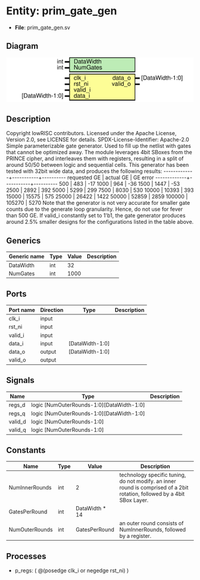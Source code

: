 # Entity: prim_gate_gen

- **File**: prim_gate_gen.sv
## Diagram

![Diagram](prim_gate_gen.svg "Diagram")
## Description

Copyright lowRISC contributors.
 Licensed under the Apache License, Version 2.0, see LICENSE for details.
 SPDX-License-Identifier: Apache-2.0
 Simple parameterizable gate generator. Used to fill up the netlist with gates that cannot be
 optimized away.
 The module leverages 4bit SBoxes from the PRINCE cipher, and interleaves them with registers,
 resulting in a split of around 50/50 between logic and sequential cells.
 This generator has been tested with 32bit wide data, and produces the following results:
 -------------+-----------+----------
 requested GE | actual GE | GE error
 -------------+-----------+----------
 500          |  483      |  -17
 1000         |  964      |  -36
 1500         |  1447     |  -53
 2500         |  2892     |  392
 5000         |  5299     |  299
 7500         |  8030     |  530
 10000        |  10393    |  393
 15000        |  15575    |  575
 25000        |  26422    |  1422
 50000        |  52859    |  2859
 100000       |  105270   |  5270
 Note that the generator is not very accurate for smaller gate counts due to the generate loop
 granularity. Hence, do not use for fever than 500 GE.
 If valid_i constantly set to 1'b1, the gate generator produces around 2.5% smaller designs for
 the configurations listed in the table above.
 
## Generics

| Generic name | Type | Value | Description |
| ------------ | ---- | ----- | ----------- |
| DataWidth    | int  | 32    |             |
| NumGates     | int  | 1000  |             |
## Ports

| Port name | Direction | Type            | Description |
| --------- | --------- | --------------- | ----------- |
| clk_i     | input     |                 |             |
| rst_ni    | input     |                 |             |
| valid_i   | input     |                 |             |
| data_i    | input     | [DataWidth-1:0] |             |
| data_o    | output    | [DataWidth-1:0] |             |
| valid_o   | output    |                 |             |
## Signals

| Name    | Type                                      | Description |
| ------- | ----------------------------------------- | ----------- |
| regs_d  | logic [NumOuterRounds-1:0][DataWidth-1:0] |             |
| regs_q  | logic [NumOuterRounds-1:0][DataWidth-1:0] |             |
| valid_d | logic [NumOuterRounds-1:0]                |             |
| valid_q | logic [NumOuterRounds-1:0]                |             |
## Constants

| Name           | Type | Value          | Description                                                                                                                |
| -------------- | ---- | -------------- | -------------------------------------------------------------------------------------------------------------------------- |
| NumInnerRounds | int  | 2              | technology specific tuning, do not modify. an inner round is comprised of a 2bit rotation, followed by a 4bit SBox Layer.  |
| GatesPerRound  | int  | DataWidth * 14 |                                                                                                                            |
| NumOuterRounds | int  | GatesPerRound  | an outer round consists of NumInnerRounds, followed by a register.                                                         |
## Processes
- p_regs: ( @(posedge clk_i or negedge rst_ni) )
